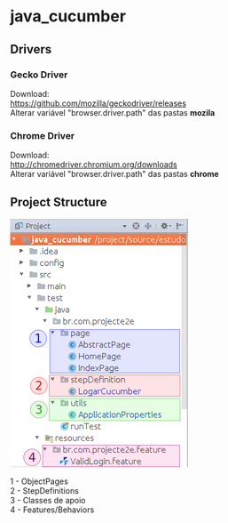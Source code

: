 # java_cucumber
## Drivers
### Gecko Driver
Download:
<br>https://github.com/mozilla/geckodriver/releases
<br>Alterar variável "browser.driver.path" das pastas __mozila__

### Chrome Driver
Download:
<br>http://chromedriver.chromium.org/downloads
<br>Alterar variável "browser.driver.path" das pastas __chrome__
<br>
## Project Structure
![Project Structure](https://github.com/danzigrossi/java_cucumber/blob/master/imgs/project_view.png)

1 - ObjectPages<br>
2 - StepDefinitions<br>
3 - Classes de apoio<br>
4 - Features/Behaviors<br>
